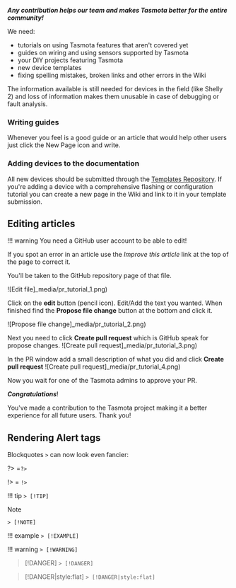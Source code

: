 ***Any contribution helps our team and makes Tasmota better for the entire community!***

We need:
- tutorials on using Tasmota features that aren't covered yet
- guides on wiring and using sensors supported by Tasmota
- your DIY projects featuring Tasmota
- new device templates 
- fixing spelling mistakes, broken links and other errors in the Wiki

The information available is still needed for devices in the field (like Shelly 2) and loss of information makes them unusable in case of debugging or fault analysis.

### Writing guides
Whenever you feel is a good guide or an article that would help other users just click the New Page icon and write.

### Adding devices to the documentation
All new devices should be submitted through the [Templates Repository](http://templates.blakadder.com). If you're adding a device with a comprehensive flashing or configuration tutorial you can create a new page in the Wiki and link to it in your template submission.

## Editing articles
!!! warning
     You need a GitHub user account to be able to edit!

If you spot an error in an article use the *Improve this article* link at the top of the page to correct it. 

You'll be taken to the GitHub repository page of that file.

![Edit file]_media/pr_tutorial_1.png)

Click on the **edit** button (pencil icon). Edit/Add the text you wanted. When finished find the **Propose file change** button at the bottom and click it.

![Propose file change]_media/pr_tutorial_2.png)

Next you need to click **Create pull request** which is GitHub speak for propose changes.
![Create pull request]_media/pr_tutorial_3.png)

In the PR window add a small description of what you did and click **Create pull request**
![Create pull request]_media/pr_tutorial_4.png)

Now you wait for one of the Tasmota admins to approve your PR. 

_**Congratulations**_! 

You've made a contribution to the Tasmota project making it a better experience for all future users. Thank you!

## Rendering Alert tags

Blockquotes `>` can now look even fancier:

?> =`?>`

!> = `!>`

!!! tip
     `> [!TIP]`

> [!NOTE]
> `> [!NOTE]`

!!! example
     `> [!EXAMPLE]`

!!! warning
     `> [!WARNING]`

> [!DANGER]
> `> [!DANGER]`

> [!DANGER|style:flat]
> `> [!DANGER|style:flat]`





